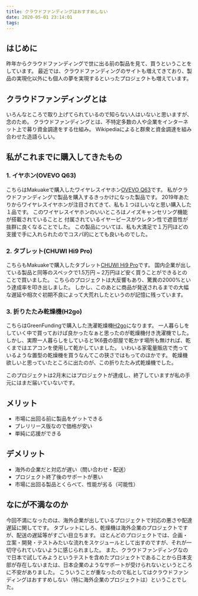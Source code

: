 ```yaml
---
title: クラウドファンディングはおすすめしない
date: 2020-05-01 23:14:01
tags:
---
```


<!-- toc -->

## はじめに
昨年からクラウドファンディングで世に出る前の製品を見て、買うということをしています。
最近では、クラウドファンディングのサイトも増えてきており、製品の実現化以外にも個人の夢を実現するといったプロジェクトも増えています。

## クラウドファンディングとは
いろんなところで取り上げてられているので知らない人はいないと思いますが、念のため。
クラウドファンディングとは、不特定多数の人や企業をインターネット上で募り資金調達をする仕組み。
Wikipediaによると群衆と資金調達を組み合わせた造語らしい。

## 私がこれまでに購入してきたもの
### 1. イヤホン(OVEVO Q63)
こちらはMakuakeで購入したワイヤレスイヤホン[OVEVO Q63](https://www.makuake.com/project/ovevo/)です。
私がクラウドファンディングで製品を購入するきっかけになった製品です。
2019年あたりからワイヤレスイヤホンが注目されてきて、私も１つほしいなと思い購入した１品です。
このワイヤレスイヤホンのいいところはノイズキャンセリング機能が搭載されていることと
付属されているイヤーピースがウレタン性で遮音性が抜群に良くなることでした。
この製品については、私も大満足で１万円ほどの支援で手に入れられたのでコスパ的にとても良いものでした。

### 2. タブレット(CHUWI Hi9 Pro)
こちらもMakuakeで購入したタブレット[CHUWI Hi9 Pro](https://www.makuake.com/project/hi9plus/)です。
国内企業が出している製品と同等のスペックで1.5万円 ~ 2万円ほど安く買うことができるとのことで買いました。
こちらのプロジェクトは大反響もあり、驚異の2000%という達成率を叩き出しました。
しかし、このあとに商品が発送されるまでの大幅な遅延や相次ぐ初期不良によって大荒れしたというのが記憶に残っています。

### 3. 折りたたみ乾燥機(H2go)
こちらはGreenFundingで購入した洗濯乾燥機[H2go](https://greenfunding.jp/gloture/projects/3412)になります。
一人暮らしをしていく中で買っておけば良かったなぁと思ったのが乾燥機付き洗濯機でした。
しかし、実際一人暮らしをしていると1K6畳の部屋で乾かす場所も無ければ、乾くまではエアコンを使用して乾かしていました。
いわいる家電量販店で売っているような置型の乾燥機を買うなんてこの狭さではもってのほかです。
乾燥機欲しいと思っていたところに出たのが、この折りたたみ式乾燥機でした。

このプロジェクトは2月末にはプロジェクトが達成し、終了していますが私の手元にはまだ届いていないです。

## メリット
- 市場に出回る前に製品をゲットできる
- プレリリース版なので価格が安い
- 単純に応援ができる

## デメリット
- 海外の企業だと対応が遅い（問い合わせ・配送）
- プロジェクト終了後のサポートが悪い
- 市場に出回る製品とくらべて、性能が劣る（可能性）

## なにが不満なのか
今回不満になったのは、海外企業が出しているプロジェクトで対応の悪さや配達遅延に関してです。
タブレットにしろ、乾燥機は海外企業のプロジェクトですが、配送の遅延等がすごい目立ちます。
ほとんどのプロジェクトでは、企画・立案・開発・テストみたいな流れをスケジュールとして出すのですが、それが一切守られていないように感じられました。
また、クラウドファンディングなので日本で試してみようというテストを含めたプロジェクトであることから日本支部が存在しないまたは、日本企業のようなサポートが受けられないというところに不安がありました。
こういうことが重なったので私としてはクラウドファンディングはおすすめしない（特に海外企業のプロジェクトは）ということでした。
